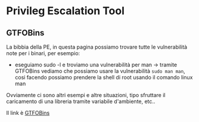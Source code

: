 # Privileg Escalation Tool
## GTFOBins

La bibbia della PE, in questa pagina possiamo trovare tutte le vulnerabilità note per i binari, per esempio:

- eseguiamo sudo -l e troviamo una vulnerabilità per man -> tramite GTFOBins vediamo che possiamo usare la vulnerabilità `sudo man man`, cosi facendo possiamo prendere la shell di root usando il comando linux man

Ovviamente ci sono altri esempi e altre situazioni, tipo sfruttare il caricamento di una libreria tramite variabile d'ambiente, etc..

Il link è [GTFOBins](https://gtfobins.github.io/)
